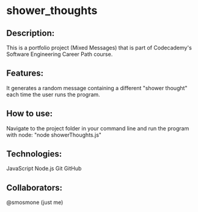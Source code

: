 # shower_thoughts

## Description:
This is a portfolio project (Mixed Messages) that is part of Codecademy's Software Engineering Career Path course. 

## Features:
It generates a random message containing a different "shower thought" each time the user runs the program. 

## How to use:
Navigate to the project folder in your command line and run the program with node:
"node showerThoughts.js" 

## Technologies:
JavaScript
Node.js
Git 
GitHub

## Collaborators:
@smosmone (just me)
